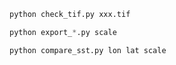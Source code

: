 ```python
python check_tif.py xxx.tif
```

```python
python export_*.py scale
```

```python
python compare_sst.py lon lat scale
```
